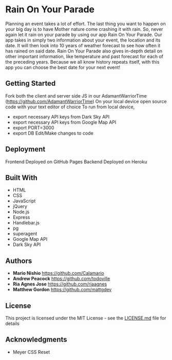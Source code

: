 # Rain On Your Parade
Planning an event takes a lot of effort. The last thing you want to happen on your big day is to have Mother nature come crashing it with rain. So, never again let it rain on your parade by using our app Rain On Your Parade. Our app takes in simply two information about your event, the location and its date. It will then look into 10 years of weather forecast to see how often it has rained on said date. Rain On Your Parade also gives in-depth detail on other important information, like temperature and past forecast for each of the preceding years. Because we all know history repeats itself, with this app you can choose the best date for your next event!

## Getting Started

Fork both the client and server side JS in our AdamantWarriorTime (https://github.com/AdamantWarriorTime) 
On your local device open source code with your text editor of choice
To run from local device, 
* export necessary API keys from Dark Sky API
* export necessary API keys from Google Map API
* export PORT=3000
* export DB 
Edit/Make changes to code 

## Deployment

Frontend Deployed on GitHub Pages
Backend Deployed on Heroku

## Built With

* HTML
* CSS
* JavaScript
* jQuery
* Node.js
* Express
* Handlebar.js
* pg
* superagent
* Google Map API
* Dark Sky API

## Authors

* **Mario Nishio**   https://github.com/Calamario
* **Andrew Peacock** https://github.com/todoville
* **Ria Agnes Jose** https://github.com/riaagnes
* **Matthew Gordon** https://github.com/mattgdev

## License

This project is licensed under the MIT License - see the [LICENSE.md](LICENSE.md) file for details

## Acknowledgments

* Meyer CSS Reset


